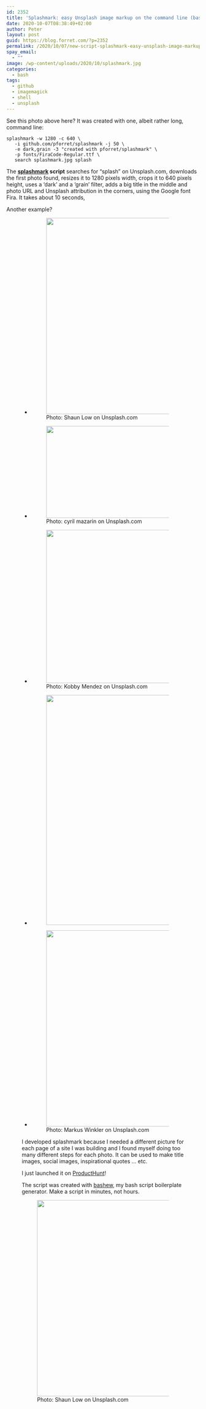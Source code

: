 ```yaml
---
id: 2352
title: 'Splashmark: easy Unsplash image markup on the command line (bash)'
date: 2020-10-07T08:38:49+02:00
author: Peter
layout: post
guid: https://blog.forret.com/?p=2352
permalink: /2020/10/07/new-script-splashmark-easy-unsplash-image-markup-on-the-command-line/
spay_email:
  - ""
image: /wp-content/uploads/2020/10/splashmark.jpg
categories:
  - bash
tags:
  - github
  - imagemagick
  - shell
  - unsplash
---
```

See this photo above here? It was created with one, albeit rather long, command line:

<pre  ><code>splashmark -w 1280 -c 640 \
   -i github.com/pforret/splashmark -j 50 \
   -e dark,grain -3 "created with pforret/splashmark" \
   -p fonts/FiraCode-Regular.ttf \
   search splashmark.jpg splash</code></pre>

The **[splashmark](https://github.com/pforret/splashmark) script** searches for &#8220;splash&#8221; on Unsplash.com, downloads the first photo found, resizes it to 1280 pixels width, crops it to 640 pixels height, uses a &#8216;dark&#8217; and a &#8216;grain&#8217; filter, adds a big title in the middle and photo URL and Unsplash attribution in the corners, using the Google font Fira. It takes about 10 seconds,

Another example?<figure class="wp-block-gallery columns-3 is-cropped">

<ul class="blocks-gallery-grid">
  <li class="blocks-gallery-item">
    <figure><img  width="1024" height="512" src="https://blog.forret.com/wp-content/uploads/2020/10/bashew-1024x512.jpg" alt="" data-id="2357" data-full-url="https://blog.forret.com/wp-content/uploads/2020/10/bashew.jpg" data-link="https://blog.forret.com/2020/10/07/new-script-splashmark-easy-unsplash-image-markup-on-the-command-line/photo-shaun-low-on-unsplash-com/" class="wp-image-2357" srcset="https://blog.forret.com/wp-content/uploads/2020/10/bashew-1024x512.jpg 1024w, https://blog.forret.com/wp-content/uploads/2020/10/bashew-300x150.jpg 300w, https://blog.forret.com/wp-content/uploads/2020/10/bashew-768x384.jpg 768w, https://blog.forret.com/wp-content/uploads/2020/10/bashew.jpg 1280w" sizes="(max-width: 1024px) 100vw, 1024px" /><figcaption class="blocks-gallery-item__caption">Photo: Shaun Low on Unsplash.com  
  </li>
  <li class="blocks-gallery-item">
    <figure><img  width="800" height="240" src="https://blog.forret.com/wp-content/uploads/2020/10/paris.jpg" alt="" data-id="2356" data-full-url="https://blog.forret.com/wp-content/uploads/2020/10/paris.jpg" data-link="https://blog.forret.com/2020/10/07/new-script-splashmark-easy-unsplash-image-markup-on-the-command-line/photo-cyril-mazarin-on-unsplash-com/" class="wp-image-2356" srcset="https://blog.forret.com/wp-content/uploads/2020/10/paris.jpg 800w, https://blog.forret.com/wp-content/uploads/2020/10/paris-300x90.jpg 300w, https://blog.forret.com/wp-content/uploads/2020/10/paris-768x230.jpg 768w" sizes="(max-width: 800px) 100vw, 800px" /><figcaption class="blocks-gallery-item__caption">Photo: cyril mazarin on Unsplash.com  
  </li>
  <li class="blocks-gallery-item">
    <figure><img  width="720" height="400" src="https://blog.forret.com/wp-content/uploads/2020/10/cocktail.jpg" alt="" data-id="2355" data-full-url="https://blog.forret.com/wp-content/uploads/2020/10/cocktail.jpg" data-link="https://blog.forret.com/2020/10/07/new-script-splashmark-easy-unsplash-image-markup-on-the-command-line/photo-kobby-mendez-on-unsplash-com/" class="wp-image-2355" srcset="https://blog.forret.com/wp-content/uploads/2020/10/cocktail.jpg 720w, https://blog.forret.com/wp-content/uploads/2020/10/cocktail-300x167.jpg 300w" sizes="(max-width: 720px) 100vw, 720px" /><figcaption class="blocks-gallery-item__caption">Photo: Kobby Mendez on Unsplash.com  
  </li>
  <li class="blocks-gallery-item">
    <figure><img  width="600" height="600" src="https://blog.forret.com/wp-content/uploads/2020/10/steak.gif" alt="" data-id="2354" data-full-url="https://blog.forret.com/wp-content/uploads/2020/10/steak.gif" data-link="https://blog.forret.com/2020/10/07/new-script-splashmark-easy-unsplash-image-markup-on-the-command-line/steak/" class="wp-image-2354" /> 
  </li>
  <li class="blocks-gallery-item">
    <figure><img  width="1024" height="512" src="https://blog.forret.com/wp-content/uploads/2020/07/setver-1024x512.jpg" alt="" data-id="2359" data-full-url="https://blog.forret.com/wp-content/uploads/2020/07/setver.jpg" data-link="https://blog.forret.com/2020/07/31/package-version-management-with-semver-sh/photo-markus-winkler-on-unsplash-com/" class="wp-image-2359" srcset="https://blog.forret.com/wp-content/uploads/2020/07/setver-1024x512.jpg 1024w, https://blog.forret.com/wp-content/uploads/2020/07/setver-300x150.jpg 300w, https://blog.forret.com/wp-content/uploads/2020/07/setver-768x384.jpg 768w, https://blog.forret.com/wp-content/uploads/2020/07/setver.jpg 1280w" sizes="(max-width: 1024px) 100vw, 1024px" /><figcaption class="blocks-gallery-item__caption">Photo: Markus Winkler on Unsplash.com  
  </li>
</ul>  

I developed splashmark because I needed a different picture for each page of a site I was building and I found myself doing too many different steps for each photo. It can be used to make title images, social images, inspirational quotes &#8230; etc.

I just launched it on [ProductHunt](https://www.producthunt.com/posts/splashmark)!

The script was created with [bashew](https://github.com/pforret/bashew), my bash script boilerplate generator. Make a script in minutes, not hours.<figure class="wp-block-image size-large">

<img  width="1024" height="512" src="https://blog.forret.com/wp-content/uploads/2020/10/bashew-1024x512.jpg" alt="" class="wp-image-2357" srcset="https://blog.forret.com/wp-content/uploads/2020/10/bashew-1024x512.jpg 1024w, https://blog.forret.com/wp-content/uploads/2020/10/bashew-300x150.jpg 300w, https://blog.forret.com/wp-content/uploads/2020/10/bashew-768x384.jpg 768w, https://blog.forret.com/wp-content/uploads/2020/10/bashew.jpg 1280w" sizes="(max-width: 1024px) 100vw, 1024px" />  Photo: Shaun Low on Unsplash.com  